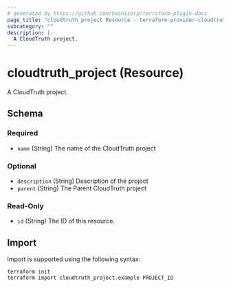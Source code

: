 ```yaml
---
# generated by https://github.com/hashicorp/terraform-plugin-docs
page_title: "cloudtruth_project Resource - terraform-provider-cloudtruth"
subcategory: ""
description: |-
  A CloudTruth project.
---
```


# cloudtruth_project (Resource)

A CloudTruth project.



<!-- schema generated by tfplugindocs -->
## Schema

### Required

- `name` (String) The name of the CloudTruth project

### Optional

- `description` (String) Description of the project
- `parent` (String) The Parent CloudTruth project

### Read-Only

- `id` (String) The ID of this resource.

## Import

Import is supported using the following syntax:

```shell
terraform init
terraform import cloudtruth_project.example PROJECT_ID
```
